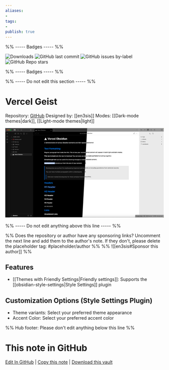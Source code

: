 ```yaml
---
aliases:
- 
tags: 
- 
publish: true
---
```


%% ----- Badges ----- %%

![Downloads](https://img.shields.io/badge/downloads-983-573E7A?style=for-the-badge&logo=)
![GitHub last commit](https://img.shields.io/github/last-commit/en3sis/vercel-obsidian?color=573E7A&label=last%20update&logo=github&style=for-the-badge)
![GitHub issues by-label](https://img.shields.io/github/issues/en3sis/vercel-obsidian/help%20wanted?color=573E7A&logo=github&style=for-the-badge) 
![GitHub Repo stars](https://img.shields.io/github/stars/en3sis/vercel-obsidian?color=573E7A&logo=github&style=for-the-badge)

%% ----- Badges ----- %%

%% ----- Do not edit this section ----- %%

# Vercel Geist

Repository: [GitHub](https://github.com/en3sis/vercel-obsidian)
Designed by: [[en3sis]]
Modes: [[Dark-mode themes|dark]], [[Light-mode themes|light]]



![screenshot](https://github.com/en3sis/vercel-obsidian/raw/HEAD/assets/vercel-obsidian-small.png)

%% ----- Do not edit anything above this line ----- %% 

%% Does the repository or author have any sponsoring links? Uncomment the next line and add them to the author's note. If they don't, please delete the placeholder tag: #placeholder/author %%
%% ![[en3sis#Sponsor this author]] %%


## Features

- [[Themes with Friendly Settings|Friendly settings]]: Supports the [[obsidian-style-settings|Style Settings]] plugin

## Customization Options (Style Settings Plugin) 
- Theme variants: Select your preferred theme appearance
- Accent Color: Select your preferred accent color


%% Hub footer: Please don't edit anything below this line %%

# This note in GitHub

<span class="git-footer">[Edit In GitHub](https://github.dev/obsidian-community/obsidian-hub/blob/main/02%20-%20Community%20Expansions/02.05%20All%20Community%20Expansions/Themes/Vercel%20Geist.md "git-hub-edit-note") | [Copy this note](https://raw.githubusercontent.com/obsidian-community/obsidian-hub/main/02%20-%20Community%20Expansions/02.05%20All%20Community%20Expansions/Themes/Vercel%20Geist.md "git-hub-copy-note") | [Download this vault](https://github.com/obsidian-community/obsidian-hub/archive/refs/heads/main.zip "git-hub-download-vault") </span>
